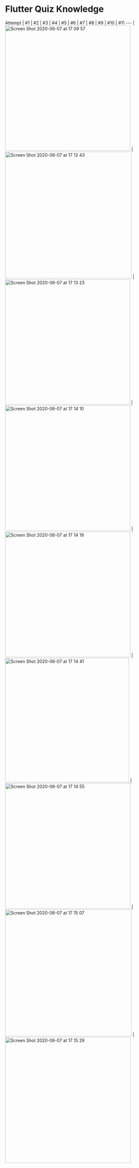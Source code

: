 # Flutter Quiz Knowledge



Attempt | #1 | #2 | #3 | #4 | #5 | #6 | #7 | #8 | #9 | #10 | #11
--- | <img width="406" alt="Screen Shot 2020-06-07 at 17 09 57" src="https://user-images.githubusercontent.com/49479782/83966192-f84b9680-a8e2-11ea-85c2-f26bb1a33daf.png">
 | 
<img width="410" alt="Screen Shot 2020-06-07 at 17 12 43" src="https://user-images.githubusercontent.com/49479782/83966212-13b6a180-a8e3-11ea-8ec2-cc7ed9298160.png"> | 
<img width="405" alt="Screen Shot 2020-06-07 at 17 13 23" src="https://user-images.githubusercontent.com/49479782/83966213-187b5580-a8e3-11ea-82f3-2e432930a8bc.png">
 |
<img width="406" alt="Screen Shot 2020-06-07 at 17 14 10" src="https://user-images.githubusercontent.com/49479782/83966238-38127e00-a8e3-11ea-91e4-63353de5cd5c.png"> |<img width="406" alt="Screen Shot 2020-06-07 at 17 14 19" src="https://user-images.githubusercontent.com/49479782/83966240-3c3e9b80-a8e3-11ea-9328-a9e74dddb931.png"> |
<img width="402" alt="Screen Shot 2020-06-07 at 17 14 41" src="https://user-images.githubusercontent.com/49479782/83966241-3e085f00-a8e3-11ea-869b-c826489a300a.png"> |<img width="406" alt="Screen Shot 2020-06-07 at 17 14 55" src="https://user-images.githubusercontent.com/49479782/83966242-3ea0f580-a8e3-11ea-85e9-40b864f9b5dc.png"> |<img width="410" alt="Screen Shot 2020-06-07 at 17 15 07" src="https://user-images.githubusercontent.com/49479782/83966246-419be600-a8e3-11ea-9862-0af7adae2d65.png"> |
<img width="407" alt="Screen Shot 2020-06-07 at 17 15 29" src="https://user-images.githubusercontent.com/49479782/83966248-42cd1300-a8e3-11ea-9c15-249bb499fa07.png">
